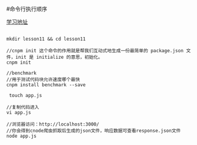 #命令行执行顺序

[学习地址](https://github.com/alsotang/node-lessons/tree/master/lesson11)

##

``` shell script
mkdir lesson11 && cd lesson11

//cnpm init 这个命令的作用就是帮我们互动式地生成一份最简单的 package.json 文件，init 是 initialize 的意思，初始化。
cnpm init

//benchmark
//用于测试代码块允许速度哪个最快
cnpm install benchmark --save

 touch app.js

//复制代码进入
vi app.js

//浏览器访问：http://localhost:3000/
//你会得到cnode爬虫抓取后生成的json文件，响应数据可查看response.json文件
node app.js



```